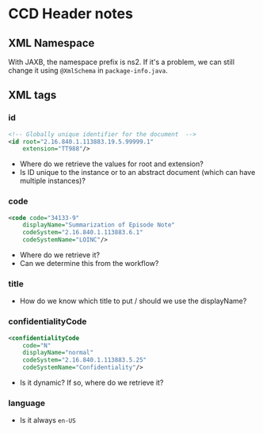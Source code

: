 # CCD Header notes

## XML Namespace

With JAXB, the namespace prefix is ns2.
If it's a problem, we can still change it using `@XmlSchema` in `package-info.java`.

## XML tags

### id
```xml
<!-- Globally unique identifier for the document  -->
<id root="2.16.840.1.113883.19.5.99999.1"
    extension="TT988"/>
```
- Where do we retrieve the values for root and extension?
- Is ID unique to the instance
or to an abstract document (which can have multiple instances)?

### code
```xml
<code code="34133-9" 
    displayName="Summarization of Episode Note" 
    codeSystem="2.16.840.1.113883.6.1" 
    codeSystemName="LOINC"/>
```
- Where do we retrieve it?
- Can we determine this from the workflow?

### title
- How do we know which title to put / should we use the displayName?
 
### confidentialityCode
```xml
<confidentialityCode 
    code="N" 
    displayName="normal" 
    codeSystem="2.16.840.1.113883.5.25" 
    codeSystemName="Confidentiality"/>
```
- Is it dynamic? If so, where do we retrieve it?

### language
- Is it always `en-US`